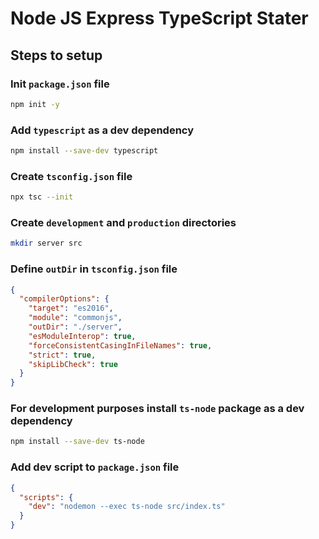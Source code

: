 # Node JS Express TypeScript Stater

## Steps to setup

### Init `package.json` file

```sh
npm init -y
```

### Add `typescript` as a dev dependency

```sh
npm install --save-dev typescript
```

### Create `tsconfig.json` file

```sh
npx tsc --init
```

### Create `development` and `production` directories

```sh
mkdir server src
```

### Define `outDir` in `tsconfig.json` file

```json
{
  "compilerOptions": {
    "target": "es2016",
    "module": "commonjs",
    "outDir": "./server",
    "esModuleInterop": true,
    "forceConsistentCasingInFileNames": true,
    "strict": true,
    "skipLibCheck": true
  }
}
```

### For development purposes install `ts-node` package as a dev dependency

```sh
npm install --save-dev ts-node
```

### Add dev script to `package.json` file

```json
{
  "scripts": {
    "dev": "nodemon --exec ts-node src/index.ts"
  }
}
```
